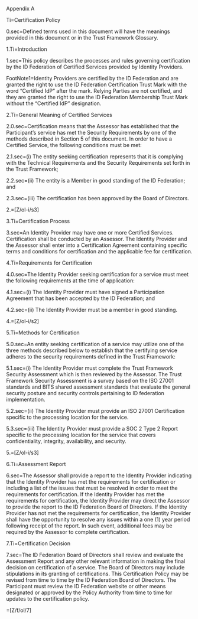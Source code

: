 Appendix A

Ti=Certification Policy

0.sec=Defined terms used in this document will have the meanings provided in this document or in the Trust Framework Glossary.

1.Ti=Introduction

1.sec=This policy describes the processes and rules governing certification by the ID Federation of Certified Services provided by Identity Providers.

FootNote1=Identity Providers are certified by the ID Federation and are granted the right to use the ID Federation Certification Trust Mark with the word “Certified IdP” after the mark. Relying Parties are not certified, and they are granted the right to use the ID Federation Membership Trust Mark without the “Certified IdP” designation. 

2.Ti=General Meaning of Certified Services

2.0.sec=Certification means that the Assessor has established that the Participant’s service has met the Security Requirements by one of the methods described in Section 5 of this document. In order to have a Certified Service, the following conditions must be met:

2.1.sec=(i) The entity seeking certification represents that it is complying with the Technical Requirements and the Security Requirements set forth in the Trust Framework;

2.2.sec=(ii) The entity is a Member in good standing of the ID Federation; and

2.3.sec=(iii) The certification has been approved by the Board of Directors.

2.=[Z/ol-i/s3]

3.Ti=Certification Process

3.sec=An Identity Provider may have one or more Certified Services. Certification shall be conducted by an Assessor. The Identity Provider and the Assessor shall enter into a Certification Agreement containing specific terms and conditions for certification and the applicable fee for certification.

4.Ti=Requirements for Certification

4.0.sec=The Identity Provider seeking certification for a service must meet the following requirements at the time of application:

4.1.sec=(i) The Identity Provider must have signed a Participation Agreement that has been accepted by the ID Federation; and

4.2.sec=(ii) The Identity Provider must be a member in good standing.

4.=[Z/ol-i/s2]

5.Ti=Methods for Certification

5.0.sec=An entity seeking certification of a service may utilize one of the three methods described below to establish that the certifying service adheres to the security requirements defined in the Trust Framework:

5.1.sec=(i) The Identity Provider must complete the Trust Framework Security Assessment which is then reviewed by the Assessor. The Trust Framework Security Assessment is a survey based on the ISO 27001 standards and BITS shared assessment standards that evaluate the general security posture and security controls pertaining to ID federation implementation.

5.2.sec=(ii) The Identity Provider must provide an ISO 27001 Certification specific to the processing location for the service.

5.3.sec=(iii) The Identity Provider must provide a SOC 2 Type 2 Report specific to the processing location for the service that covers confidentiality, integrity, availability, and security.

5.=[Z/ol-i/s3]

6.Ti=Assessment Report

6.sec=The Assessor shall provide a report to the Identity Provider indicating that the Identity Provider has met the requirements for certification or including a list of the issues that must be resolved in order to meet the requirements for certification. If the Identity Provider has met the requirements for certification, the Identity Provider may direct the Assessor to provide the report to the ID Federation Board of Directors. If the Identity Provider has not met the requirements for certification, the Identity Provider shall have the opportunity to resolve any issues within a one (1) year period following receipt of the report. In such event, additional fees may be required by the Assessor to complete certification.

7.Ti=Certification Decision

7.sec=The ID Federation Board of Directors shall review and evaluate the Assessment Report and any other relevant information in making the final decision on certification of a service. The Board of Directors may include stipulations in its granting of certifications. This Certification Policy may be revised from time to time by the ID Federation Board of Directors. The Participant must review the ID Federation website or other means designated or approved by the Policy Authority from time to time for updates to the certification policy.
  
=[Z/f/ol/7]